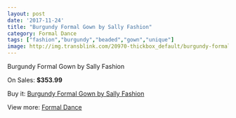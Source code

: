 ```yaml
---
layout: post
date: '2017-11-24'
title: "Burgundy Formal Gown by Sally Fashion"
category: Formal Dance
tags: ["fashion","burgundy","beaded","gown","unique"]
image: http://img.transblink.com/20970-thickbox_default/burgundy-formal-gown-by-sally-fashion.jpg
---
```

Burgundy Formal Gown by Sally Fashion

On Sales: **$353.99**
<a href="https://www.transblink.com/en/formal-dance/6646-burgundy-formal-gown-by-sally-fashion.html"><amp-img layout="responsive" width="600" height="600" src="//img.transblink.com/20970-thickbox_default/burgundy-formal-gown-by-sally-fashion.jpg" alt="Burgundy Formal Gown by Sally Fashion 0" /></a>
<a href="https://www.transblink.com/en/formal-dance/6646-burgundy-formal-gown-by-sally-fashion.html"><amp-img layout="responsive" width="600" height="600" src="//img.transblink.com/20974-thickbox_default/burgundy-formal-gown-by-sally-fashion.jpg" alt="Burgundy Formal Gown by Sally Fashion 1" /></a>
<a href="https://www.transblink.com/en/formal-dance/6646-burgundy-formal-gown-by-sally-fashion.html"><amp-img layout="responsive" width="600" height="600" src="//img.transblink.com/20973-thickbox_default/burgundy-formal-gown-by-sally-fashion.jpg" alt="Burgundy Formal Gown by Sally Fashion 2" /></a>
<a href="https://www.transblink.com/en/formal-dance/6646-burgundy-formal-gown-by-sally-fashion.html"><amp-img layout="responsive" width="600" height="600" src="//img.transblink.com/20972-thickbox_default/burgundy-formal-gown-by-sally-fashion.jpg" alt="Burgundy Formal Gown by Sally Fashion 3" /></a>
<a href="https://www.transblink.com/en/formal-dance/6646-burgundy-formal-gown-by-sally-fashion.html"><amp-img layout="responsive" width="600" height="600" src="//img.transblink.com/20971-thickbox_default/burgundy-formal-gown-by-sally-fashion.jpg" alt="Burgundy Formal Gown by Sally Fashion 4" /></a>

Buy it: [Burgundy Formal Gown by Sally Fashion](https://www.transblink.com/en/formal-dance/6646-burgundy-formal-gown-by-sally-fashion.html "Burgundy Formal Gown by Sally Fashion")

View more: [Formal Dance](https://www.transblink.com/en/6-formal-dance "Formal Dance")